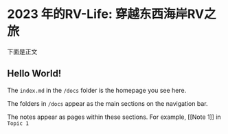 # 2023 年的RV-Life: 穿越东西海岸RV之旅

下面是正文



## Hello World!

The `index.md` in the `/docs` folder is the homepage you see here.

The folders in `/docs` appear as the main sections on the navigation bar.

The notes appear as pages within these sections. For example, [[Note 1]] in `Topic 1`